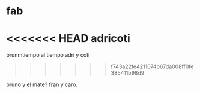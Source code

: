 # fab
<<<<<<< HEAD
adricoti
=======
brunmtiempo al tiempo adri y coti
>>>>>>> f743a22fe4211074b67da008ff0fe385411b98d9

bruno y el mate?
fran y caro.
